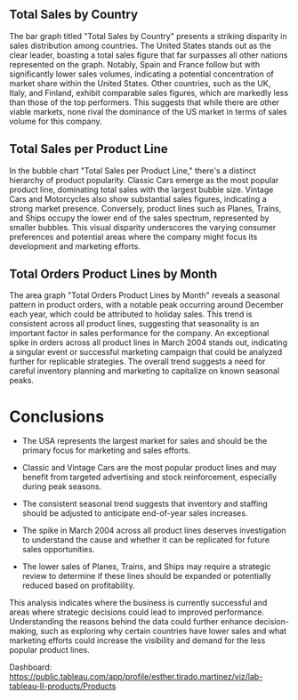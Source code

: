 
## Total Sales by Country

The bar graph titled "Total Sales by Country" presents a striking disparity in sales distribution among countries. The United States stands out as the clear leader, boasting a total sales figure that far surpasses all other nations represented on the graph. Notably, Spain and France follow but with significantly lower sales volumes, indicating a potential concentration of market share within the United States. Other countries, such as the UK, Italy, and Finland, exhibit comparable sales figures, which are markedly less than those of the top performers. This suggests that while there are other viable markets, none rival the dominance of the US market in terms of sales volume for this company.

## Total Sales per Product Line

In the bubble chart "Total Sales per Product Line," there's a distinct hierarchy of product popularity. Classic Cars emerge as the most popular product line, dominating total sales with the largest bubble size. Vintage Cars and Motorcycles also show substantial sales figures, indicating a strong market presence. Conversely, product lines such as Planes, Trains, and Ships occupy the lower end of the sales spectrum, represented by smaller bubbles. This visual disparity underscores the varying consumer preferences and potential areas where the company might focus its development and marketing efforts.

## Total Orders Product Lines by Month

The area graph "Total Orders Product Lines by Month" reveals a seasonal pattern in product orders, with a notable peak occurring around December each year, which could be attributed to holiday sales. This trend is consistent across all product lines, suggesting that seasonality is an important factor in sales performance for the company. An exceptional spike in orders across all product lines in March 2004 stands out, indicating a singular event or successful marketing campaign that could be analyzed further for replicable strategies. The overall trend suggests a need for careful inventory planning and marketing to capitalize on known seasonal peaks.

# Conclusions

* The USA represents the largest market for sales and should be the primary focus for marketing and sales efforts.

* Classic and Vintage Cars are the most popular product lines and may benefit from targeted advertising and stock reinforcement, especially during peak seasons.

* The consistent seasonal trend suggests that inventory and staffing should be adjusted to anticipate end-of-year sales increases.

* The spike in March 2004 across all product lines deserves investigation to understand the cause and whether it can be replicated for future sales opportunities.

* The lower sales of Planes, Trains, and Ships may require a strategic review to determine if these lines should be expanded or potentially reduced based on profitability.

This analysis indicates where the business is currently successful and areas where strategic decisions could lead to improved performance. Understanding the reasons behind the data could further enhance decision-making, such as exploring why certain countries have lower sales and what marketing efforts could increase the visibility and demand for the less popular product lines.


Dashboard: https://public.tableau.com/app/profile/esther.tirado.martinez/viz/lab-tableau-II-products/Products 